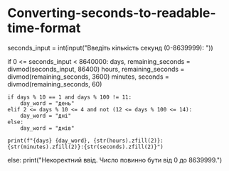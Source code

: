 # Converting-seconds-to-readable-time-format

seconds_input = int(input("Введіть кількість секунд (0-8639999): "))

if 0 <= seconds_input < 8640000:
    days, remaining_seconds = divmod(seconds_input, 86400)
    hours, remaining_seconds = divmod(remaining_seconds, 3600)
    minutes, seconds = divmod(remaining_seconds, 60)

    if days % 10 == 1 and days % 100 != 11:
        day_word = "день"
    elif 2 <= days % 10 <= 4 and not (12 <= days % 100 <= 14):
        day_word = "дні"
    else:
        day_word = "днів"

    print(f"{days} {day_word}, {str(hours).zfill(2)}:{str(minutes).zfill(2)}:{str(seconds).zfill(2)}")
else:
    print("Некоректний ввід. Число повинно бути від 0 до 8639999.")
